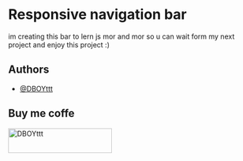 
# Responsive navigation bar

im creating this bar to lern js mor and mor so u can wait form my next project and enjoy this project :) 


## Authors

- [@DBOYttt](https://github.com/DBOYttt)


## Buy me coffe
<p><a href="https://www.buymeacoffee.com/DBOYttt"> <img align="left" src="https://cdn.buymeacoffee.com/buttons/v2/default-yellow.png" height="50" width="210" alt="DBOYttt" /></a></p><br><br>
